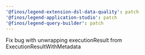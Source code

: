 ```yaml
---
'@finos/legend-extension-dsl-data-quality': patch
'@finos/legend-application-studio': patch
'@finos/legend-query-builder': patch
---
```


Fix bug with unwrapping executionResult from ExecutionResultWithMetadata
